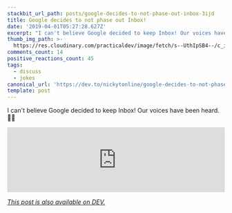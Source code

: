 ```yaml
---
stackbit_url_path: posts/google-decides-to-not-phase-out-inbox-3ijd
title: Google decides to not phase out Inbox!
date: '2019-04-01T05:27:28.627Z'
excerpt: "I can't believe Google decided to keep Inbox! Our voices have been heard. \U0001F4AF\U0001F64C                         ..."
thumb_img_path: >-
  https://res.cloudinary.com/practicaldev/image/fetch/s--UthIpSB4--/c_imagga_scale,f_auto,fl_progressive,h_420,q_auto,w_1000/https://thepracticaldev.s3.amazonaws.com/i/usslllpni1upsb9apsol.jpeg
comments_count: 14
positive_reactions_count: 45
tags:
  - discuss
  - jokes
canonical_url: 'https://dev.to/nickytonline/google-decides-to-not-phase-out-inbox-3ijd'
template: post
---
```



I can't believe Google decided to keep Inbox! Our voices have been heard. 💯🙌


<iframe class="liquidTag" src="https://dev.to/embed/twitter?args=1112585735050285056" style="border: 0; width: 100%;"></iframe>


*[This post is also available on DEV.](https://dev.to/nickytonline/google-decides-to-not-phase-out-inbox-3ijd)*


<script>
const parent = document.getElementsByTagName('head')[0];
const script = document.createElement('script');
script.type = 'text/javascript';
script.src = 'https://cdnjs.cloudflare.com/ajax/libs/iframe-resizer/4.1.1/iframeResizer.min.js';
script.charset = 'utf-8';
script.onload = function() {
    window.iFrameResize({}, '.liquidTag');
};
parent.appendChild(script);
</script>    
